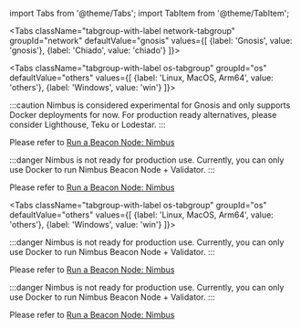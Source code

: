 import Tabs from '@theme/Tabs';
import TabItem from '@theme/TabItem';


<Tabs className="tabgroup-with-label network-tabgroup" groupId="network" defaultValue="gnosis" values={[
    {label: 'Gnosis', value: 'gnosis'},
    {label: 'Chiado', value: 'chiado'}
]}>
<TabItem value="gnosis">

<Tabs className="tabgroup-with-label os-tabgroup" groupId="os" defaultValue="others" values={[
{label: 'Linux, MacOS, Arm64', value: 'others'},
{label: 'Windows', value: 'win'}
]}>
<TabItem value="others">

:::caution
Nimbus is considered experimental for Gnosis and only supports Docker deployments for now. For production ready alternatives, please consider Lighthouse, Teku or Lodestar.
:::

Please refer to [Run a Beacon Node: Nimbus](../nimbus.md)

</TabItem>
<TabItem value="win">

:::danger
Nimbus is not ready for production use. Currently, you can only use Docker to run Nimbus Beacon Node + Validator.
::: 

Please refer to [Run a Beacon Node: Nimbus](../nimbus.md)

</TabItem>
</Tabs>

</TabItem>
<TabItem value="chiado">

<Tabs className="tabgroup-with-label os-tabgroup" groupId="os" defaultValue="others" values={[
{label: 'Linux, MacOS, Arm64', value: 'others'},
{label: 'Windows', value: 'win'}
]}>
<TabItem value="others">

:::danger
Nimbus is not ready for production use. Currently, you can only use Docker to run Nimbus Beacon Node + Validator.
:::

Please refer to [Run a Beacon Node: Nimbus](../nimbus.md)

</TabItem>
<TabItem value="win">

:::danger
Nimbus is not ready for production use. Currently, you can only use Docker to run Nimbus Beacon Node + Validator.
::: 

Please refer to [Run a Beacon Node: Nimbus](../nimbus.md)

</TabItem>
</Tabs>

</TabItem>
</Tabs>